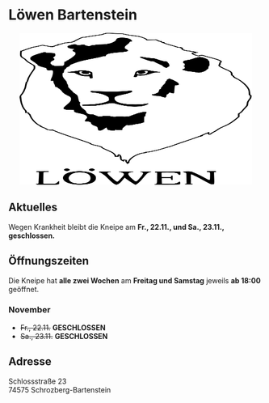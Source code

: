 # Löwen Bartenstein

<p align="center">
  <img width="460" height="300" src="./logo.svg">
</p>

## Aktuelles

Wegen Krankheit bleibt die Kneipe am **Fr., 22.11., und Sa., 23.11., geschlossen.**

## Öffnungszeiten

Die Kneipe hat **alle zwei Wochen** am **Freitag und Samstag** jeweils **ab 18:00** geöffnet.

### November
[//]: # ()
- ~~Fr., 22.11.~~ **GESCHLOSSEN**
- ~~Sa., 23.11.~~ **GESCHLOSSEN**

## Adresse

Schlossstraße 23\
74575 Schrozberg-Bartenstein
